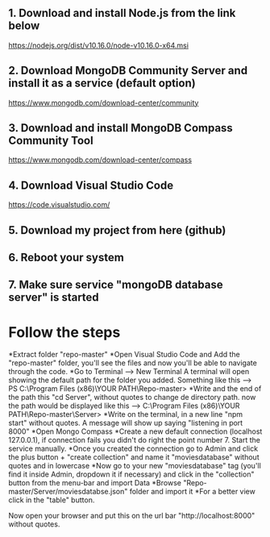 ## 1. Download and install Node.js from the link below 

https://nodejs.org/dist/v10.16.0/node-v10.16.0-x64.msi

## 2. Download MongoDB Community Server and install it as a service (default option)

https://www.mongodb.com/download-center/community

## 3. Download and install MongoDB Compass Community Tool

https://www.mongodb.com/download-center/compass

## 4. Download Visual Studio Code

https://code.visualstudio.com/

## 5. Download my project from here (github)

## 6. Reboot your system

## 7. Make sure service "mongoDB database server" is started


# Follow the steps

*Extract folder "repo-master"
*Open Visual Studio Code and Add the "repo-master" folder, you'll see the files and now you'll be able to navigate through the code.
*Go to Terminal --> New Terminal
A terminal will open showing the default path for the folder you added. Something like this --> PS C:\Program Files (x86)\YOUR PATH\Repo-master>
*Write and the end of the path this "cd Server", without quotes to change de directory path. now the path would be displayed like this --> C:\Program Files (x86)\YOUR PATH\Repo-master\Server>
*Write on the terminal, in a new line "npm start" without quotes. A message will show up saying "listening in port 8000"
*Open Mongo Compass
*Create a new default connection (localhost 127.0.0.1), if connection fails you didn't do right the point number 7. Start the service manually.
*Once you created the connection go to Admin and click the plus button + "create collection" and name it "moviesdatabase" without quotes and in lowercase
*Now go to your new "moviesdatabase" tag (you'll find it inside Admin, dropdown it if necessary) and click in the "collection" button from the menu-bar and import Data
*Browse "Repo-master/Server/moviesdatabse.json" folder and import it
*For a better view click in the "table" button.

Now open your browser and put this on the url bar "http://localhost:8000" without quotes.



